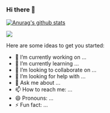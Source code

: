 ### Hi there 👋

[![Anurag's github stats](https://github-readme-stats.vercel.app/api?username=goandreus)](https://github.com/anuraghazra/github-readme-stats)

<img src="https://profile-counter.glitch.me/goandreus/count.svg" />




Here are some ideas to get you started:

- 🔭 I’m currently working on ...
- 🌱 I’m currently learning ...
- 👯 I’m looking to collaborate on ...
- 🤔 I’m looking for help with ...
- 💬 Ask me about ...
- 📫 How to reach me: ...
- 😄 Pronouns: ...
- ⚡ Fun fact: ...

